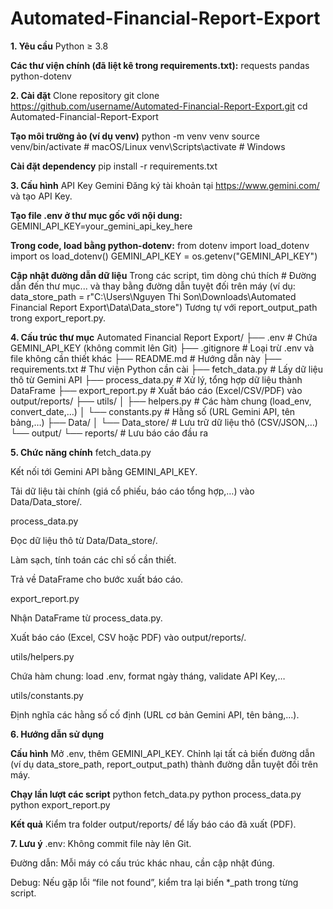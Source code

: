 # Automated-Financial-Report-Export
**1. Yêu cầu**
Python ≥ 3.8

**Các thư viện chính (đã liệt kê trong requirements.txt):**
requests
pandas
python-dotenv

**2. Cài đặt**
Clone repository
git clone https://github.com/username/Automated-Financial-Report-Export.git
cd Automated-Financial-Report-Export

**Tạo môi trường ảo (ví dụ venv)**
python -m venv venv
source venv/bin/activate       # macOS/Linux
venv\Scripts\activate          # Windows

**Cài đặt dependency**
pip install -r requirements.txt

**3. Cấu hình**
API Key Gemini
Đăng ký tài khoản tại https://www.gemini.com/ và tạo API Key.

**Tạo file .env ở thư mục gốc với nội dung:**
GEMINI_API_KEY=your_gemini_api_key_here

**Trong code, load bằng python-dotenv:**
from dotenv import load_dotenv
import os
load_dotenv()
GEMINI_API_KEY = os.getenv("GEMINI_API_KEY")

**Cập nhật đường dẫn dữ liệu**
Trong các script, tìm dòng chú thích # Đường dẫn đến thư mục... và thay bằng đường dẫn tuyệt đối trên máy (ví dụ:
data_store_path = r"C:\Users\Nguyen Thi Son\Downloads\Automated Financial Report Export\Data\Data_store")
Tương tự với report_output_path trong export_report.py.

**4. Cấu trúc thư mục**
Automated Financial Report Export/
├── .env                      # Chứa GEMINI_API_KEY (không commit lên Git)
├── .gitignore                # Loại trừ .env và file không cần thiết khác
├── README.md                 # Hướng dẫn này
├── requirements.txt          # Thư viện Python cần cài
├── fetch_data.py             # Lấy dữ liệu thô từ Gemini API
├── process_data.py           # Xử lý, tổng hợp dữ liệu thành DataFrame
├── export_report.py          # Xuất báo cáo (Excel/CSV/PDF) vào output/reports/
├── utils/
│   ├── helpers.py            # Các hàm chung (load_env, convert_date,…)
│   └── constants.py          # Hằng số (URL Gemini API, tên bảng,…)
├── Data/
│   └── Data_store/           # Lưu trữ dữ liệu thô (CSV/JSON,…)
└── output/
    └── reports/              # Lưu báo cáo đầu ra


**5. Chức năng chính**
fetch_data.py

Kết nối tới Gemini API bằng GEMINI_API_KEY.

Tải dữ liệu tài chính (giá cổ phiếu, báo cáo tổng hợp,…) vào Data/Data_store/.

process_data.py

Đọc dữ liệu thô từ Data/Data_store/.

Làm sạch, tính toán các chỉ số cần thiết.

Trả về DataFrame cho bước xuất báo cáo.

export_report.py

Nhận DataFrame từ process_data.py.

Xuất báo cáo (Excel, CSV hoặc PDF) vào output/reports/.

utils/helpers.py

Chứa hàm chung: load .env, format ngày tháng, validate API Key,…

utils/constants.py

Định nghĩa các hằng số cố định (URL cơ bản Gemini API, tên bảng,…).


**6. Hướng dẫn sử dụng**

**Cấu hình**
Mở .env, thêm GEMINI_API_KEY.
Chỉnh lại tất cả biến đường dẫn (ví dụ data_store_path, report_output_path) thành đường dẫn tuyệt đối trên máy.

**Chạy lần lượt các script**
python fetch_data.py
python process_data.py
python export_report.py

**Kết quả**
Kiểm tra folder output/reports/ để lấy báo cáo đã xuất (PDF).

**7. Lưu ý**
.env: Không commit file này lên Git.

Đường dẫn: Mỗi máy có cấu trúc khác nhau, cần cập nhật đúng.

Debug: Nếu gặp lỗi “file not found”, kiểm tra lại biến *_path trong từng script.





